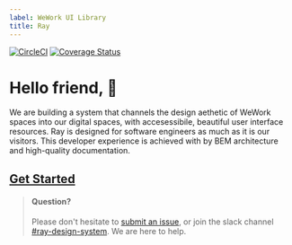 ```yaml
---
label: WeWork UI Library
title: Ray
---
```


[![CircleCI](https://circleci.com/gh/WeConnect/ray.svg?style=svg&circle-token=99fe6d74b0b60e0113df0e37df0009ba77793b1d)](https://circleci.com/gh/WeConnect/ray) [![Coverage Status](https://coveralls.io/repos/github/WeConnect/ray/badge.svg?t=cuEPSr)](https://coveralls.io/github/WeConnect/ray)

# Hello friend, 👋

<page-intro>We are building a system that channels the design aethetic of WeWork spaces into our digital spaces, with accesessibile, beautiful user interface resources. Ray is designed for software engineers as much as it is our visitors. This developer experience is achieved with by BEM architecture and high-quality documentation.</page-intro>

## <a href="/getting-started" class="ray-btn ray-btn--tertiary ray-btn--pull-left">Get Started</a>

> #### Question?
>
> Please don't hesitate to [submit an issue](https://github.com/WeConnect/ray/issues/new), or join the slack channel [#ray-design-system](https://wework.slack.com/messages/CFLL3QWQ5). We are here to help.
